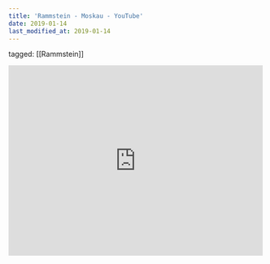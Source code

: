 ```yaml
---
title: 'Rammstein - Moskau - YouTube'
date: 2019-01-14
last_modified_at: 2019-01-14
---
```

tagged: [[Rammstein]]
<iframe allow="accelerometer; autoplay; clipboard-write; encrypted-media; gyroscope; picture-in-picture" allowfullscreen="" frameborder="0" height="375" id="youtube_iframe" src="https://www.youtube.com/embed/B_rqAZd13Cc?feature=oembed&amp;enablejsapi=1&amp;origin=https://safe.txmblr.com&amp;wmode=opaque" width="500"></iframe>
